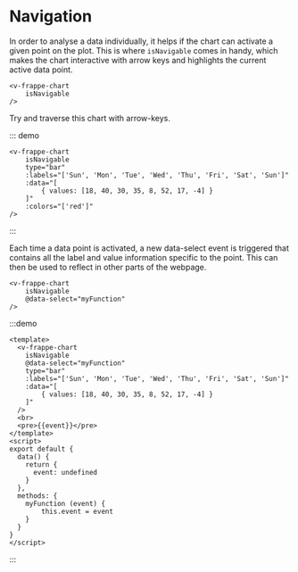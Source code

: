 # Navigation

In order to analyse a data individually, it helps if the chart can activate a given point on the plot. This is where `isNavigable` comes in handy, which makes the chart interactive with arrow keys and highlights the current active data point.

```vue
<v-frappe-chart
    isNavigable
/>
```

Try and traverse this chart with arrow-keys.

::: demo 
```vue
<v-frappe-chart
    isNavigable
    type="bar"
    :labels="['Sun', 'Mon', 'Tue', 'Wed', 'Thu', 'Fri', 'Sat', 'Sun']"
    :data="[
        { values: [18, 40, 30, 35, 8, 52, 17, -4] }
    ]"
    :colors="['red']"
/>
```
:::

Each time a data point is activated, a new data-select event is triggered that contains all the label and value information specific to the point. This can then be used to reflect in other parts of the webpage.

```vue
<v-frappe-chart
    isNavigable
    @data-select="myFunction"
/>
```

:::demo
```vue
<template>
  <v-frappe-chart
    isNavigable
    @data-select="myFunction"
    type="bar"
    :labels="['Sun', 'Mon', 'Tue', 'Wed', 'Thu', 'Fri', 'Sat', 'Sun']"
    :data="[
        { values: [18, 40, 30, 35, 8, 52, 17, -4] }
    ]"  
  />
  <br>
  <pre>{{event}}</pre>
</template>
<script>
export default {
  data() {
    return {
      event: undefined
    }
  },
  methods: {
    myFunction (event) {
        this.event = event
    }
  }
}
</script>
```
:::
